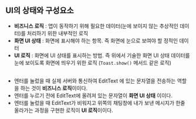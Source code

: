 ## UI의 상태와 구성요소

- **비즈니스 로직** : 앱이 동작하기 위해 필요한 데이터(눈에 보이지 않는 추상적인 데이터)를 처리하기 위한 내부적인 로직
- **화면 UI 상태** : 화면에 표시해야 하는 항목. 즉 화면에 눈으로 보여야 할 정적인 데이터
- **UI 로직** : 화면에 UI 상태를 표시하는 방법. 즉 위에서 기술한 화면 UI 상태 데이터를 눈에 보이도록 화면에 띄우기 위한 로직 (`Toast.show()` 메서드 같은 로직)
##
- 엔터를 눌렀을 때 실제 서버와 통신하여 EditText 에 있는 문자열을 전송하는 역할을 하는 것이 **비즈니스 로직**이이다.
- 엔터를 누르기 전에 EditText에 올려져 있는 문자열이 **화면 UI 상태** 이이다.
- 엔터를 눌렀을 때 EditText가 비워지고 위쪽의 채팅창에 내가 보낸 메시지가 한줄 올라가는 과정을 구현한 로직이 **UI 로직**이이다.